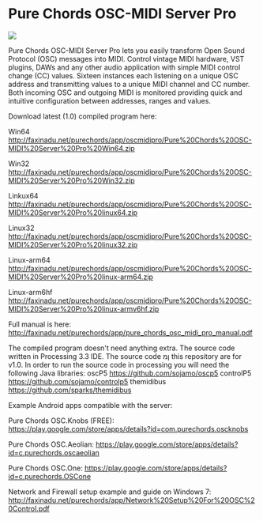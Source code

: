 # Pure Chords OSC-MIDI Server Pro
<img src= http://www.faxinadu.net/images/pure_chords_osc_midi_server_pro.png img>

Pure Chords OSC-MIDI Server Pro lets you easily transform Open Sound Protocol (OSC) messages into MIDI. Control vintage MIDI hardware, VST plugins, DAWs and any other audio application with simple MIDI control change (CC) values. Sixteen instances each listening on a unique OSC address and transmitting values to a unique MIDI channel and CC number. Both incoming OSC and outgoing MIDI is monitored providing quick and intuitive configuration between addresses, ranges and values.

Download latest (1.0) compiled program here:

Win64
http://faxinadu.net/purechords/app/oscmidipro/Pure%20Chords%20OSC-MIDI%20Server%20Pro%20Win64.zip

Win32
http://faxinadu.net/purechords/app/oscmidipro/Pure%20Chords%20OSC-MIDI%20Server%20Pro%20Win32.zip

Linkux64
http://faxinadu.net/purechords/app/oscmidipro/Pure%20Chords%20OSC-MIDI%20Server%20Pro%20linux64.zip

Linux32
http://faxinadu.net/purechords/app/oscmidipro/Pure%20Chords%20OSC-MIDI%20Server%20Pro%20linux32.zip

Linux-arm64
http://faxinadu.net/purechords/app/oscmidipro/Pure%20Chords%20OSC-MIDI%20Server%20Pro%20linux-arm64.zip

Linux-arm6hf
http://faxinadu.net/purechords/app/oscmidipro/Pure%20Chords%20OSC-MIDI%20Server%20Pro%20linux-armv6hf.zip

Full manual is here:
http://faxinadu.net/purechords/app/pure_chords_osc_midi_pro_manual.pdf

The compiled program doesn't need anything extra. The source code written in Processing 3.3 IDE. The source code ןמ this repository are for v1.0. In order to run the source code in processing you will need the following Java libraries:
oscP5 https://github.com/sojamo/oscp5
controlP5 https://github.com/sojamo/controlp5 
themidibus https://github.com/sparks/themidibus


Example Android apps compatible with the server:

Pure Chords OSC.Knobs (FREE):
https://play.google.com/store/apps/details?id=com.purechords.oscknobs

Pure Chords OSC.Aeolian:
https://play.google.com/store/apps/details?id=c.purechords.oscaeolian

Pure Chords OSC.One:
https://play.google.com/store/apps/details?id=c.purechords.OSCone

Network and Firewall setup example and guide on Windows 7:
http://faxinadu.net/purechords/app/Network%20Setup%20For%20OSC%20Control.pdf



